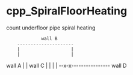# cpp_SpiralFloorHeating
count underfloor pipe spiral heating

                 wall B
        ---------------------
        |                   |
        |                   |
wall A  |                   | wall C
        |                   |
        |                   |
        --x-x----------------
                 wall D
